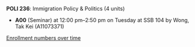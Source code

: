 **POLI 236**: Immigration Policy & Politics (4 units)

- **A00** (Seminar) at 12:00 pm–2:50 pm on Tuesday at SSB 104 by Wong, Tak Kei (A11073371)

[Enrollment numbers over time](./POLI236.tsv)
